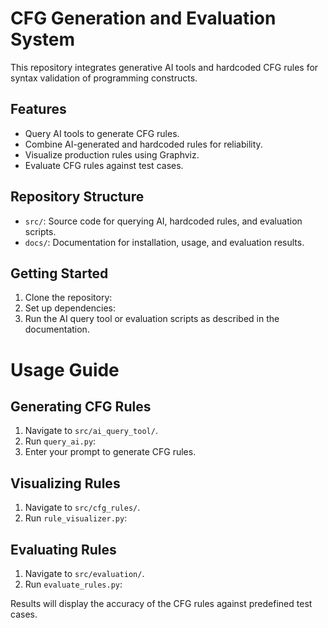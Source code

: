 # CFG Generation and Evaluation System

This repository integrates generative AI tools and hardcoded CFG rules for syntax validation of programming constructs.

## Features
- Query AI tools to generate CFG rules.
- Combine AI-generated and hardcoded rules for reliability.
- Visualize production rules using Graphviz.
- Evaluate CFG rules against test cases.

## Repository Structure
- `src/`: Source code for querying AI, hardcoded rules, and evaluation scripts.
- `docs/`: Documentation for installation, usage, and evaluation results.

## Getting Started
1. Clone the repository:
2. Set up dependencies:
3. Run the AI query tool or evaluation scripts as described in the documentation.
# Usage Guide

## Generating CFG Rules
1. Navigate to `src/ai_query_tool/`.
2. Run `query_ai.py`:
3. Enter your prompt to generate CFG rules.

## Visualizing Rules
1. Navigate to `src/cfg_rules/`.
2. Run `rule_visualizer.py`:

## Evaluating Rules
1. Navigate to `src/evaluation/`.
2. Run `evaluate_rules.py`:

Results will display the accuracy of the CFG rules against predefined test cases.
